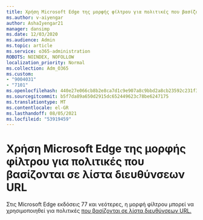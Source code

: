 ```yaml
---
title: Χρήση Microsoft Edge της μορφής φίλτρου για πολιτικές που βασίζονται σε λίστα διευθύνσεων URL
ms.author: v-aiyengar
author: AshaIyengar21
manager: dansimp
ms.date: 12/03/2020
ms.audience: Admin
ms.topic: article
ms.service: o365-administration
ROBOTS: NOINDEX, NOFOLLOW
localization_priority: Normal
ms.collection: Adm_O365
ms.custom:
- "9004031"
- "7101"
ms.openlocfilehash: 440e27e066cb8b2e8ca7d1c9e907a8c9bbd2a8cb23592c231f343442ff9e06d8
ms.sourcegitcommit: b5f7da89a650d2915dc652449623c78be6247175
ms.translationtype: MT
ms.contentlocale: el-GR
ms.lasthandoff: 08/05/2021
ms.locfileid: "53919459"
---
```

# <a name="use-microsoft-edges-filter-format-for-url-list-based-policies"></a>Χρήση Microsoft Edge της μορφής φίλτρου για πολιτικές που βασίζονται σε λίστα διευθύνσεων URL

Στις Microsoft Edge εκδόσεις 77 και νεότερες, η μορφή φίλτρου μπορεί να χρησιμοποιηθεί για πολιτικές [που βασίζονται σε λίστα διευθύνσεων URL.](https://go.microsoft.com/fwlink/?linkid=2135179)